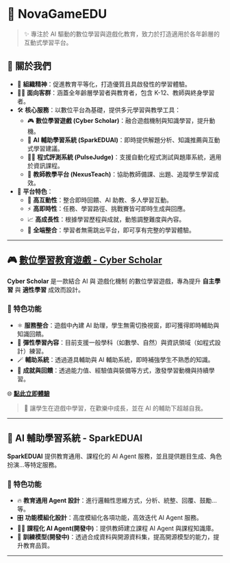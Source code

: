 # 🚀 NovaGameEDU
> ✨ 專注於 AI 驅動的數位學習與遊戲化教育，致力於打造適用於各年齡層的互動式學習平台。

## 👥 關於我們
- 🧭 **組織精神**：促進教育平等化，打造優質且具啟發性的學習體驗。
- 🧑‍🎓 **面向客群**：涵蓋全年齡層學習者與教育者，包含 K-12、教師與終身學習者。
- 🛠️ **核心服務**：以數位平台為基礎，提供多元學習與教學工具：
    - 🎮 **數位學習遊戲 (Cyber Scholar)**：融合遊戲機制與知識學習，提升動機。
    - 🎇 **AI 輔助學習系統 (SparkEDUAI)**：即時提供解題分析、知識推薦與互動式學習建議。
    - 🧑‍💻 **程式評測系統 (PulseJudge)**：支援自動化程式測試與題庫系統，適用於資訊課程。
    - 📖 **教師教學平台 (NexusTeach)**：協助教師備課、出題、追蹤學生學習成效。
- 🌟 **平台特色**：
    - 🤝 **高互動性**：整合即時回饋、AI 助教、多人學習互動。
    - ⚡ **高即時性**：任務、學習路徑、挑戰賽皆可即時生成與回應。
    - 📈 **高成長性**：根據學習歷程與成就，動態調整難度與內容。
    - 🔗 **全端整合**：學習者無需跳出平台，即可享有完整的學習體驗。

---

## 🎮 [數位學習教育遊戲 - Cyber Scholar](https://game.k12edu.uk)
**Cyber Scholar** 是一款結合 AI 與 遊戲化機制 的數位學習遊戲，專為提升 **自主學習** 與 **適性學習** 成效而設計。

### 🎯 特色功能
- ⚛️ **服務整合**：遊戲中內建 AI 助理，學生無需切換視窗，即可獲得即時輔助與知識回饋。
- 🧩 **彈性學習內容**：目前支援一般學科（如數學、自然）與資訊領域（如程式設計）練習。
- 🪄 **輔助系統**：透過道具輔助與 AI 輔助系統，即時補強學生不熟悉的知識。
- 🏅 **成就與回饋**：透過能力值、經驗值與裝備等方式，激發學習動機與持續學習。

🌐 **[點此立即體驗](https://game.k12edu.uk)**  

> 🎉 讓學生在遊戲中學習，在歡樂中成長，並在 AI 的輔助下超越自我。

---

## 🎇 AI 輔助學習系統 - SparkEDUAI
**SparkEDUAI** 提供教育通用、課程化的 AI Agent 服務，並且提供題目生成、角色扮演...等特定服務。  

### 🎯 特色功能
- 🔥 **教育通用 Agent 設計**：進行邏輯性思維方式，分析、統整、回覆、鼓勵...等。
- 🎛️ **功能模組化設計**：高度模組化各項功能，高效迭代 AI Agent 服務。 
- 🧑‍🏫 **課程化 AI Agent(開發中)**：提供教師建立課程 AI Agent 與課程知識庫。
- 🧠 **訓練模型(開發中)**：透過合成資料與開源資料集，提高開源模型的能力，提升教育品質。

---
